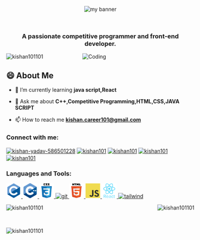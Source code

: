 <p align="center">
  <img src="https://camo.githubusercontent.com/ba9f3bd30647e352a3f5e1e45eb45c6ec7bad6155cd16aaedf4a426738da0ca5/68747470733a2f2f696e646f616e616c79746963612e636f6d2f7374617469632f696d616765732f62616e6e6572722e676966" alt="my banner"></a>
</p>
<br>
<h3 align="center">A passionate competitive programmer and front-end developer.</h3>
<img align="right" alt="Coding" width="300" src="https://pa1.narvii.com/7142/ddc852a504ff4ef20e2b88c5f4842c36d303316fr1-300-300_hq.gif">
<p align="left"> <img src="https://komarev.com/ghpvc/?username=kishan101101&label=Profile%20views&color=0e75b6&style=flat" alt="kishan101101" /> </p>

## 😄 About Me


- 🌱 I’m currently learning **java script,React**

- 💬 Ask me about **C++,Competitive Programming,HTML,CSS,JAVA SCRIPT**

- 📫 How to reach me **kishan.career101@gmail.com**

<h3 align="left">Connect with me:</h3>
<p align="left">
<a href="https://linkedin.com/in/kishan-yadav-586501228" target="blank"><img align="center" src="https://raw.githubusercontent.com/rahuldkjain/github-profile-readme-generator/master/src/images/icons/Social/linked-in-alt.svg" alt="kishan-yadav-586501228" height="30" width="40" /></a>
<a href="https://www.codechef.com/users/kishan101" target="blank"><img align="center" src="https://cdn.jsdelivr.net/npm/simple-icons@3.1.0/icons/codechef.svg" alt="kishan101" height="30" width="40" /></a>
<a href="https://codeforces.com/profile/kishan101" target="blank"><img align="center" src="https://raw.githubusercontent.com/rahuldkjain/github-profile-readme-generator/master/src/images/icons/Social/codeforces.svg" alt="kishan101" height="30" width="40" /></a>
<a href="https://www.leetcode.com/kishan101" target="blank"><img align="center" src="https://raw.githubusercontent.com/rahuldkjain/github-profile-readme-generator/master/src/images/icons/Social/leet-code.svg" alt="kishan101" height="30" width="40" /></a>
<a href="https://auth.geeksforgeeks.org/user/kishan101" target="blank"><img align="center" src="https://raw.githubusercontent.com/rahuldkjain/github-profile-readme-generator/master/src/images/icons/Social/geeks-for-geeks.svg" alt="kishan101" height="30" width="40" /></a>
</p>

<h3 align="left">Languages and Tools:</h3>
<p align="left"> <a href="https://www.cprogramming.com/" target="_blank" rel="noreferrer"> <img src="https://raw.githubusercontent.com/devicons/devicon/master/icons/c/c-original.svg" alt="c" width="40" height="40"/> </a> <a href="https://www.w3schools.com/cpp/" target="_blank" rel="noreferrer"> <img src="https://raw.githubusercontent.com/devicons/devicon/master/icons/cplusplus/cplusplus-original.svg" alt="cplusplus" width="40" height="40"/> </a> <a href="https://www.w3schools.com/css/" target="_blank" rel="noreferrer"> <img src="https://raw.githubusercontent.com/devicons/devicon/master/icons/css3/css3-original-wordmark.svg" alt="css3" width="40" height="40"/> </a> <a href="https://git-scm.com/" target="_blank" rel="noreferrer"> <img src="https://www.vectorlogo.zone/logos/git-scm/git-scm-icon.svg" alt="git" width="40" height="40"/> </a> <a href="https://www.w3.org/html/" target="_blank" rel="noreferrer"> <img src="https://raw.githubusercontent.com/devicons/devicon/master/icons/html5/html5-original-wordmark.svg" alt="html5" width="40" height="40"/> </a> <a href="https://developer.mozilla.org/en-US/docs/Web/JavaScript" target="_blank" rel="noreferrer"> <img src="https://raw.githubusercontent.com/devicons/devicon/master/icons/javascript/javascript-original.svg" alt="javascript" width="40" height="40"/> </a> <a href="https://reactjs.org/" target="_blank" rel="noreferrer"> <img src="https://raw.githubusercontent.com/devicons/devicon/master/icons/react/react-original-wordmark.svg" alt="react" width="40" height="40"/> </a> <a href="https://tailwindcss.com/" target="_blank" rel="noreferrer"> <img src="https://www.vectorlogo.zone/logos/tailwindcss/tailwindcss-icon.svg" alt="tailwind" width="40" height="40"/> </a> </p>

<p><img align="left" src="https://github-readme-stats.vercel.app/api/top-langs?username=kishan101101&show_icons=true&theme=light&locale=en&layout=compact" alt="kishan101101" /></p>

<p>&nbsp;<img align="right" src="https://github-readme-stats.vercel.app/api?username=kishan101101&show_icons=true&theme=light&locale=en" alt="kishan101101" /></p>

<br>
<p><img align="left" src="https://github-readme-streak-stats.herokuapp.com/?user=kishan101101&theme=light" alt="kishan101101" /></p>
